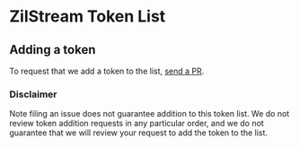 # ZilStream Token List

## Adding a token

To request that we add a token to the list, 
[send a PR](https://github.com/ZilStream/tokens/compare).

### Disclaimer

Note filing an issue does not guarantee addition to this token list.
We do not review token addition requests in any particular order, and we do not
guarantee that we will review your request to add the token to the list.